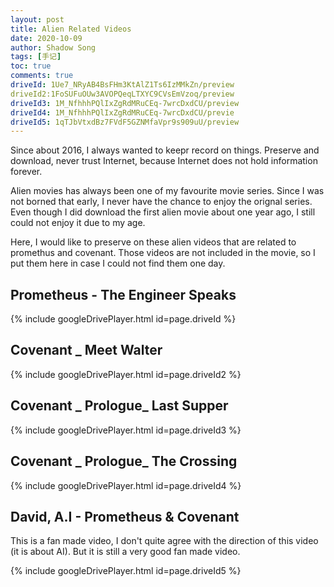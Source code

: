 ```yaml
---
layout: post
title: Alien Related Videos
date: 2020-10-09
author: Shadow Song
tags: [手记]
toc: true
comments: true
driveId: 1Ue7_NRyAB4BsFHm3KtAlZ1Ts6IzMMkZn/preview
driveId2:1FoSUFuOUw3AVOPQeqLTXYC9CVsEmVzoq/preview
driveId3: 1M_NfhhhPQlIxZgRdMRuCEq-7wrcDxdCU/preview
driveId4: 1M_NfhhhPQlIxZgRdMRuCEq-7wrcDxdCU/previe
driveId5: 1qTJbVtxdBz7FVdF5GZNMfaVpr9s909uU/preview
---
```


Since about 2016, I always wanted to keepr record on things. Preserve and download, never trust Internet, because Internet does not hold information forever. 

Alien movies has always been one of my favourite movie series. Since I was not borned that early, I never have the chance to enjoy the orignal series. Even though I did download the first alien movie about one year ago, I still could not enjoy it due to my age. 

Here, I would like to preserve on these alien videos that are related to promethus and covenant. Those videos are not included in the movie, so I put them here in case I could not find them one day. 

## Prometheus - The Engineer Speaks

{% include googleDrivePlayer.html id=page.driveId %}

## Covenant _ Meet Walter

{% include googleDrivePlayer.html id=page.driveId2 %}

## Covenant _ Prologue_ Last Supper 

{% include googleDrivePlayer.html id=page.driveId3 %}


## Covenant _ Prologue_ The Crossing

{% include googleDrivePlayer.html id=page.driveId4 %}

## David, A.I  - Prometheus & Covenant

This is a fan made video, I don't quite agree with the direction of this video (it is about AI). But it is still a very good fan made video. 

{% include googleDrivePlayer.html id=page.driveId5 %}



